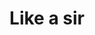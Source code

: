 ---
layout: riddle
title: Like a sir
sha256: 789e7f4cb6bd19bdc6e749111bc246206e237179ee9e9fc2d55941675748f8f0
image: normal_32f2e19413e306ce.png
creator: Kozaróczy Zsolt
year: 2015
---